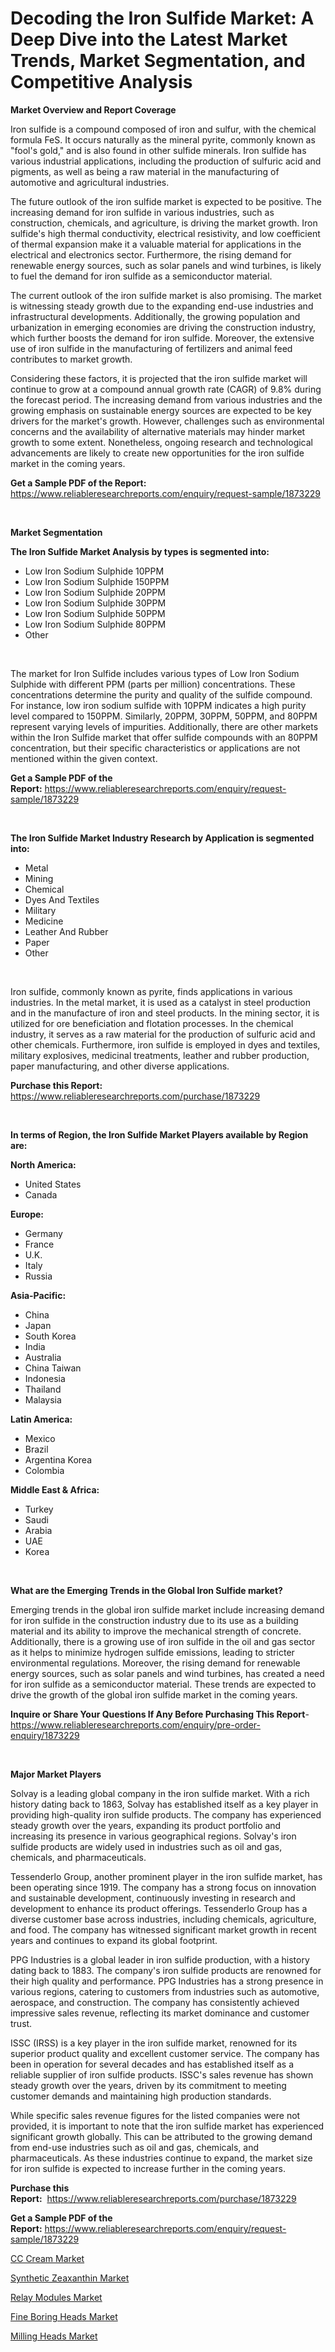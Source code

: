 <p><h1>Decoding the Iron Sulfide Market: A Deep Dive into the Latest Market Trends, Market Segmentation, and Competitive Analysis</h1></p><p><strong>Market Overview and Report Coverage</strong></p>
<p><p>Iron sulfide is a compound composed of iron and sulfur, with the chemical formula FeS. It occurs naturally as the mineral pyrite, commonly known as "fool's gold," and is also found in other sulfide minerals. Iron sulfide has various industrial applications, including the production of sulfuric acid and pigments, as well as being a raw material in the manufacturing of automotive and agricultural industries.</p><p>The future outlook of the iron sulfide market is expected to be positive. The increasing demand for iron sulfide in various industries, such as construction, chemicals, and agriculture, is driving the market growth. Iron sulfide's high thermal conductivity, electrical resistivity, and low coefficient of thermal expansion make it a valuable material for applications in the electrical and electronics sector. Furthermore, the rising demand for renewable energy sources, such as solar panels and wind turbines, is likely to fuel the demand for iron sulfide as a semiconductor material.</p><p>The current outlook of the iron sulfide market is also promising. The market is witnessing steady growth due to the expanding end-use industries and infrastructural developments. Additionally, the growing population and urbanization in emerging economies are driving the construction industry, which further boosts the demand for iron sulfide. Moreover, the extensive use of iron sulfide in the manufacturing of fertilizers and animal feed contributes to market growth.</p><p>Considering these factors, it is projected that the iron sulfide market will continue to grow at a compound annual growth rate (CAGR) of 9.8% during the forecast period. The increasing demand from various industries and the growing emphasis on sustainable energy sources are expected to be key drivers for the market's growth. However, challenges such as environmental concerns and the availability of alternative materials may hinder market growth to some extent. Nonetheless, ongoing research and technological advancements are likely to create new opportunities for the iron sulfide market in the coming years.</p></p>
<p><strong>Get a Sample PDF of the Report:</strong> <a href="https://www.reliableresearchreports.com/enquiry/request-sample/1873229">https://www.reliableresearchreports.com/enquiry/request-sample/1873229</a></p>
<p>&nbsp;</p>
<p><strong>Market Segmentation</strong></p>
<p><strong>The Iron Sulfide Market Analysis by types is segmented into:</strong></p>
<p><ul><li>Low Iron Sodium Sulphide 10PPM</li><li>Low Iron Sodium Sulphide 150PPM</li><li>Low Iron Sodium Sulphide 20PPM</li><li>Low Iron Sodium Sulphide 30PPM</li><li>Low Iron Sodium Sulphide 50PPM</li><li>Low Iron Sodium Sulphide 80PPM</li><li>Other</li></ul></p>
<p>&nbsp;</p>
<p><p>The market for Iron Sulfide includes various types of Low Iron Sodium Sulphide with different PPM (parts per million) concentrations. These concentrations determine the purity and quality of the sulfide compound. For instance, low iron sodium sulfide with 10PPM indicates a high purity level compared to 150PPM. Similarly, 20PPM, 30PPM, 50PPM, and 80PPM represent varying levels of impurities. Additionally, there are other markets within the Iron Sulfide market that offer sulfide compounds with an 80PPM concentration, but their specific characteristics or applications are not mentioned within the given context.</p></p>
<p><strong>Get a Sample PDF of the Report:</strong>&nbsp;<a href="https://www.reliableresearchreports.com/enquiry/request-sample/1873229">https://www.reliableresearchreports.com/enquiry/request-sample/1873229</a></p>
<p>&nbsp;</p>
<p><strong>The Iron Sulfide Market Industry Research by Application is segmented into:</strong></p>
<p><ul><li>Metal</li><li>Mining</li><li>Chemical</li><li>Dyes And Textiles</li><li>Military</li><li>Medicine</li><li>Leather And Rubber</li><li>Paper</li><li>Other</li></ul></p>
<p>&nbsp;</p>
<p><p>Iron sulfide, commonly known as pyrite, finds applications in various industries. In the metal market, it is used as a catalyst in steel production and in the manufacture of iron and steel products. In the mining sector, it is utilized for ore beneficiation and flotation processes. In the chemical industry, it serves as a raw material for the production of sulfuric acid and other chemicals. Furthermore, iron sulfide is employed in dyes and textiles, military explosives, medicinal treatments, leather and rubber production, paper manufacturing, and other diverse applications.</p></p>
<p><strong>Purchase this Report:</strong>&nbsp; <a href="https://www.reliableresearchreports.com/purchase/1873229">https://www.reliableresearchreports.com/purchase/1873229</a></p>
<p>&nbsp;</p>
<p><strong>In terms of Region, the Iron Sulfide Market Players available by Region are:</strong></p>
<p>
    <p> <strong> North America: </strong>
        <ul>
            <li>United States</li>
            <li>Canada</li>
        </ul>
        </p> 
    <p> <strong> Europe: </strong>
        <ul>
            <li>Germany</li>
            <li>France</li>
            <li>U.K.</li>
            <li>Italy</li>
            <li>Russia</li>
        </ul>
        </p> 
    <p> <strong> Asia-Pacific: </strong>
        <ul>
            <li>China</li>
            <li>Japan</li>
            <li>South Korea</li>
            <li>India</li>
            <li>Australia</li>
            <li>China Taiwan</li>
            <li>Indonesia</li>
            <li>Thailand</li>
            <li>Malaysia</li>
        </ul>
        </p> 
    <p> <strong> Latin America: </strong>
        <ul>
            <li>Mexico</li>
            <li>Brazil</li>
            <li>Argentina Korea</li>
            <li>Colombia</li>
        </ul>
        </p> 
    <p> <strong> Middle East & Africa: </strong>
        <ul>
            <li>Turkey</li>
            <li>Saudi</li>
            <li>Arabia</li>
            <li>UAE</li>
            <li>Korea</li>
        </ul>
    </p>
    </p>
<p>&nbsp;</p>
<p><strong>What are the Emerging Trends in the Global Iron Sulfide market?</strong></p>
<p><p>Emerging trends in the global iron sulfide market include increasing demand for iron sulfide in the construction industry due to its use as a building material and its ability to improve the mechanical strength of concrete. Additionally, there is a growing use of iron sulfide in the oil and gas sector as it helps to minimize hydrogen sulfide emissions, leading to stricter environmental regulations. Moreover, the rising demand for renewable energy sources, such as solar panels and wind turbines, has created a need for iron sulfide as a semiconductor material. These trends are expected to drive the growth of the global iron sulfide market in the coming years.</p></p>
<p><strong>Inquire or Share Your Questions If Any Before Purchasing This Report</strong>- <a href="https://www.reliableresearchreports.com/enquiry/pre-order-enquiry/1873229">https://www.reliableresearchreports.com/enquiry/pre-order-enquiry/1873229</a></p>
<p>&nbsp;</p>
<p><strong>Major Market Players</strong></p>
<p><p>Solvay is a leading global company in the iron sulfide market. With a rich history dating back to 1863, Solvay has established itself as a key player in providing high-quality iron sulfide products. The company has experienced steady growth over the years, expanding its product portfolio and increasing its presence in various geographical regions. Solvay's iron sulfide products are widely used in industries such as oil and gas, chemicals, and pharmaceuticals.</p><p>Tessenderlo Group, another prominent player in the iron sulfide market, has been operating since 1919. The company has a strong focus on innovation and sustainable development, continuously investing in research and development to enhance its product offerings. Tessenderlo Group has a diverse customer base across industries, including chemicals, agriculture, and food. The company has witnessed significant market growth in recent years and continues to expand its global footprint.</p><p>PPG Industries is a global leader in iron sulfide production, with a history dating back to 1883. The company's iron sulfide products are renowned for their high quality and performance. PPG Industries has a strong presence in various regions, catering to customers from industries such as automotive, aerospace, and construction. The company has consistently achieved impressive sales revenue, reflecting its market dominance and customer trust.</p><p>ISSC (IRSS) is a key player in the iron sulfide market, renowned for its superior product quality and excellent customer service. The company has been in operation for several decades and has established itself as a reliable supplier of iron sulfide products. ISSC's sales revenue has shown steady growth over the years, driven by its commitment to meeting customer demands and maintaining high production standards.</p><p>While specific sales revenue figures for the listed companies were not provided, it is important to note that the iron sulfide market has experienced significant growth globally. This can be attributed to the growing demand from end-use industries such as oil and gas, chemicals, and pharmaceuticals. As these industries continue to expand, the market size for iron sulfide is expected to increase further in the coming years.</p></p>
<p><strong>Purchase this Report:</strong>&nbsp;&nbsp;<a href="https://www.reliableresearchreports.com/purchase/1873229">https://www.reliableresearchreports.com/purchase/1873229</a></p>
<p></p>
<p><strong>Get a Sample PDF of the Report:</strong>&nbsp;<a href="https://www.reliableresearchreports.com/enquiry/request-sample/1873229">https://www.reliableresearchreports.com/enquiry/request-sample/1873229</a></p>
<p><p><a href="https://github.com/vimar16th/Market-Research-Report-List-1/blob/main/cc-cream-market.md">CC Cream Market</a></p><p><a href="https://github.com/sofayahoo2023/Market-Research-Report-List-1/blob/main/synthetic-zeaxanthin-market.md">Synthetic Zeaxanthin Market</a></p><p><a href="https://medium.com/@prakrishnarp23/relay-modules-market-insights-into-market-cagr-market-trends-and-growth-strategies-c53cf1ede979">Relay Modules Market</a></p><p><a href="https://medium.com/@alicehanson1974/fine-boring-heads-market-outlook-industry-overview-and-forecast-2023-to-2030-50798f547390">Fine Boring Heads Market</a></p><p><a href="https://medium.com/@annaalexander40/milling-heads-market-insight-market-trends-growth-forecasted-from-2023-to-2030-a3b34283deac">Milling Heads Market</a></p></p>